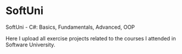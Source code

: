 # SoftUni
SoftUni - C#: Basics, Fundamentals, Advanced, OOP

Here I upload all exercise projects related to the courses I attended in Software University.
